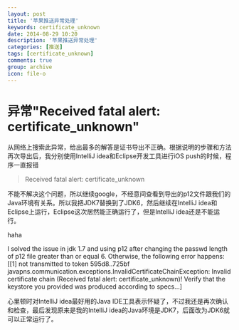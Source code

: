 ```yaml
---
layout: post
title: '苹果推送异常处理'
keywords: certificate_unknown
date: 2014-08-29 10:20
description: '苹果推送异常处理'
categories: [推送]
tags: [certificate_unknown]
comments: true
group: archive
icon: file-o
---
```


# 异常"Received fatal alert: certificate_unknown"

从网络上搜索此异常，给出最多的解答是证书导出不正确。根据说明的步骤和方法再次导出后，我分别使用IntelliJ idea和Eclipse开发工具进行iOS push的时候，程序一直报错
> Received fatal alert: certificate_unknown

不能不解决这个问题，所以继续google，不经意间查看到导出的p12文件跟我们的Java环境有关系。所以我把JDK7替换到了JDK6，然后继续在IntelliJ idea和Eclipse上运行，Eclipse这次居然能正确运行了，但是IntelliJ idea还是不能运行。

<!--more-->

haha
>
I solved the issue in jdk 1.7 and using p12 after changing the passwd length of p12 file greater than or equal 6. Otherwise, the following error happens:
[[1] not transmitted to token 595d8..725bf  javapns.communication.exceptions.InvalidCertificateChainException: Invalid certificate chain (Received fatal alert: certificate_unknown)!  Verify that the keystore you provided was produced according to specs...]

心里顿时对IntelliJ idea最好用的Java IDE工具表示怀疑了，不过我还是再次确认和检查，最后发现原来是我的IntelliJ idea的Java环境是JDK7，后面改为JDK6就可以正常运行了。

